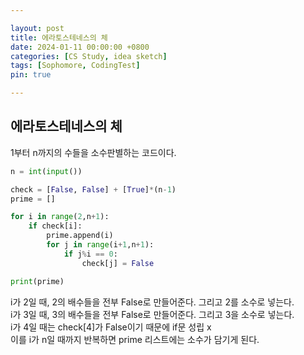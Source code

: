 ```yaml
---

layout: post
title: 에라토스테네스의 체
date: 2024-01-11 00:00:00 +0800
categories: [CS Study, idea sketch]
tags: [Sophomore, CodingTest]
pin: true

---
```


## 에라토스테네스의 체

1부터 n까지의 수들을 소수판별하는 코드이다. 

```python
n = int(input())

check = [False, False] + [True]*(n-1) 
prime = []

for i in range(2,n+1):
    if check[i]:
        prime.append(i)
        for j in range(i+1,n+1):
            if j%i == 0:
                check[j] = False

print(prime)
```

i가 2일 때, 2의 배수들을 전부 False로 만들어준다. 그리고 2를 소수로 넣는다.  
i가 3일 때, 3의 배수들을 전부 False로 만들어준다. 그리고 3을 소수로 넣는다.  
i가 4일 때는 check[4]가 False이기 때문에 if문 성립 x  
이를 i가 n일 때까지 반복하면 prime 리스트에는 소수가 담기게 된다.
